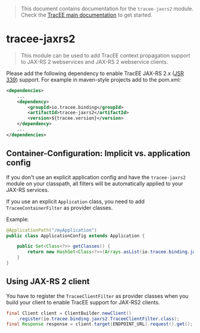 > This document contains documentation for the `tracee-jaxrs2` module. Check the [TracEE main documentation](/README.md) to get started.

# tracee-jaxrs2

> This module can be used to add TracEE context propagation support to JAX-RS 2 webservices and JAX-RS 2 webservice clients.

Please add the following dependency to enable TracEE JAX-RS 2.x ([JSR 339](http://jcp.org/en/jsr/detail?id=339)) support. For example in maven-style projects add to the pom.xml:

```xml
<dependencies>
    ...
    <dependency>
        <groupId>io.tracee.binding</groupId>
        <artifactId>tracee-jaxrs2</artifactId>
        <version>${tracee.version}</version>
    </dependency>
    ...
</dependencies>
```

## Container-Configuration: Implicit vs. application config

If you don't use an explicit application config and have the `tracee-jaxrs2` module on your classpath, 
all filters will be automatically applied to your JAX-RS services.

If you use an explicit `Application` class, you need to add `TraceeContainerFilter` as provider classes.

Example:

```java
@ApplicationPath("/myApplication")
public class ApplicationConfig extends Application {

    public Set<Class<?>> getClasses() {
        return new HashSet<Class<?>>(Arrays.asList(io.tracee.binding.jaxrs2.TraceeContainerFilter.class, ...);
    }
}
```

## Using JAX-RS 2 client

You have to register the `TraceeClientFilter` as provider classes when you build your client to enable TracEE 
support for JAX-RS2 clients.


```java
final Client client = ClientBuilder.newClient()
    .register(io.tracee.binding.jaxrs2.TraceeClientFilter.class);
final Response response = client.target(ENDPOINT_URL).request().get();
```
